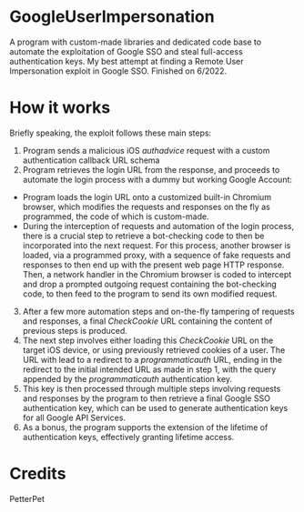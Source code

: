 # GoogleUserImpersonation
A program with custom-made libraries and dedicated code base to automate the exploitation of Google SSO and steal full-access authentication keys. My best attempt at finding a Remote User Impersonation exploit in Google SSO. Finished on 6/2022.

# How it works
Briefly speaking, the exploit follows these main steps:
1. Program sends a malicious iOS *authadvice* request with a custom authentication callback URL schema
2. Program retrieves the login URL from the response, and proceeds to automate the login process with a dummy but working Google Account:
* Program loads the login URL onto a customized built-in Chromium browser, which modifies the requests and responses on the fly as programmed, the code of which is custom-made.
* During the interception of requests and automation of the login process, there is a crucial step to retrieve a bot-checking code to then be incorporated into the next request. For this process, another browser is loaded, via a programmed proxy, with a sequence of fake requests and responses to then end up with the present web page HTTP response. Then, a network handler in the Chromium browser is coded to intercept and drop a prompted outgoing request containing the bot-checking code, to then feed to the program to send its own modified request.
3. After a few more automation steps and on-the-fly tampering of requests and responses, a final *CheckCookie* URL containing the content of previous steps is produced.
4. The next step involves either loading this *CheckCookie* URL on the target iOS device, or using previously retrieved cookies of a user. The URL with lead to a redirect to a *programmaticauth* URL, ending in the redirect to the initial intended URL as made in step 1, with the query appended by the *programmaticauth* authentication key.
5. This key is then processed through multiple steps involving requests and responses by the program to then retrieve a final Google SSO authentication key, which can be used to generate authentication keys for all Google API Services.
6. As a bonus, the program supports the extension of the lifetime of authentication keys, effectively granting lifetime access.

# Credits
PetterPet
